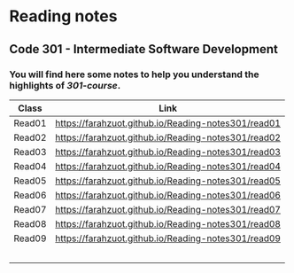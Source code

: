 # Reading notes
## Code 301 - Intermediate Software Development

### You will find here some notes to help you understand the **highlights** of *301-course*.

| Class  |                      Link                             |
| ---    |  ---------------------------------------------------  |
| Read01 |  https://farahzuot.github.io/Reading-notes301/read01  |
| Read02 |  https://farahzuot.github.io/Reading-notes301/read02  |
| Read03 |  https://farahzuot.github.io/Reading-notes301/read03  |
| Read04 |  https://farahzuot.github.io/Reading-notes301/read04  |
| Read05 |  https://farahzuot.github.io/Reading-notes301/read05  |
| Read06 |  https://farahzuot.github.io/Reading-notes301/read06  |
| Read07 |  https://farahzuot.github.io/Reading-notes301/read07  |
| Read08 |  https://farahzuot.github.io/Reading-notes301/read08  |
| Read09 |  https://farahzuot.github.io/Reading-notes301/read09  |
|        |                                                       |
|        |                                                       |
|        |                                                       |
|        |                                                       |
|        |                                                       |
